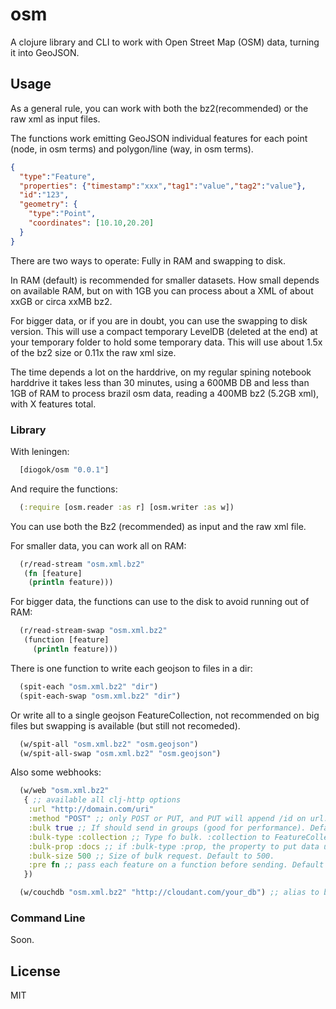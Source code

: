 # osm

A clojure library and CLI to work with Open Street Map (OSM) data, turning it into GeoJSON.

## Usage

As a general rule, you can work with both the bz2(recommended) or the raw xml as input files.

The functions work emitting GeoJSON individual features for each point (node, in osm terms) and polygon/line (way, in osm terms).

```json
{
  "type":"Feature",
  "properties": {"timestamp":"xxx","tag1":"value","tag2":"value"},
  "id":"123",
  "geometry": {
    "type":"Point",
    "coordinates": [10.10,20.20]
  }
}
```

There are two ways to operate: Fully in RAM and swapping to disk. 

In RAM (default) is recommended for smaller datasets. How small depends on available RAM, but on with 1GB you can process about a XML of about xxGB or circa xxMB bz2.

For bigger data, or if you are in doubt, you can use the swapping to disk version. This will use a compact temporary LevelDB (deleted at the end) at your temporary folder to hold some temporary data. This will use about 1.5x of the bz2 size or 0.11x the raw xml size. 

The time depends a lot on the harddrive, on my regular spining notebook harddrive it takes less than 30 minutes, using a 600MB DB and less than 1GB of RAM to process brazil osm data, reading a 400MB bz2 (5.2GB xml), with X features total.

### Library

With leningen:

```clojure
  [diogok/osm "0.0.1"]
```

And require the functions:

```clojure
  (:require [osm.reader :as r] [osm.writer :as w])
```

You can use both the Bz2 (recommended) as input and the raw xml file.

For smaller data, you can work all on RAM:

```clojure 
  (r/read-stream "osm.xml.bz2" 
   (fn [feature] 
    (println feature)))
```

For bigger data, the functions can use to the disk to avoid running out of RAM:

```clojure
  (r/read-stream-swap "osm.xml.bz2"
   (function [feature]
     (println feature)))
```

There is one function to write each geojson to files in a dir:

```clojure
  (spit-each "osm.xml.bz2" "dir")
  (spit-each-swap "osm.xml.bz2" "dir")
```

Or write all to a single geojson FeatureCollection, not recommended on big files but swapping is available (but still not recomeded).

```clojure
  (w/spit-all "osm.xml.bz2" "osm.geojson")
  (w/spit-all-swap "osm.xml.bz2" "osm.geojson")
```

Also some webhooks:

```clojure
  (w/web "osm.xml.bz2" 
   { ;; available all clj-http options
    :url "http://domain.com/uri"
    :method "POST" ;; only POST or PUT, and PUT will append /id on url. Default to POST.
    :bulk true ;; If should send in groups (good for performance). Defaul to false.
    :bulk-type :collection ;; Type fo bulk. :collection to FeatureCollection, :prop to use a property and an array of features and :raw to send just to array. Default to :raw.
    :bulk-prop :docs ;; if :bulk-type :prop, the property to put data under. Default to :docs.
    :bulk-size 500 ;; Size of bulk request. Default to 500.
    :pre fn ;; pass each feature on a function before sending. Default to nil.
   })

  (w/couchdb "osm.xml.bz2" "http://cloudant.com/your_db") ;; alias to bulk into couchdb
```

### Command Line

Soon.

## License

MIT


